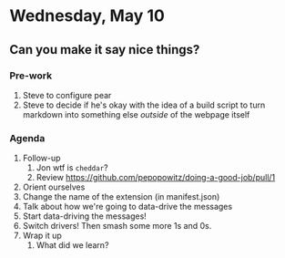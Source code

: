 # Wednesday, May 10

## Can you make it say nice things?

### Pre-work

1. Steve to configure pear
2. Steve to decide if he's okay with the idea of a build script to turn markdown into something else _outside_ of the webpage itself

### Agenda

1. Follow-up
   1. Jon wtf is `cheddar`?
   2. Review https://github.com/pepopowitz/doing-a-good-job/pull/1
2. Orient ourselves
3. Change the name of the extension (in manifest.json)
4. Talk about how we're going to data-drive the messages
5. Start data-driving the messages!
6. Switch drivers! Then smash some more 1s and 0s.
7. Wrap it up
   1. What did we learn?
